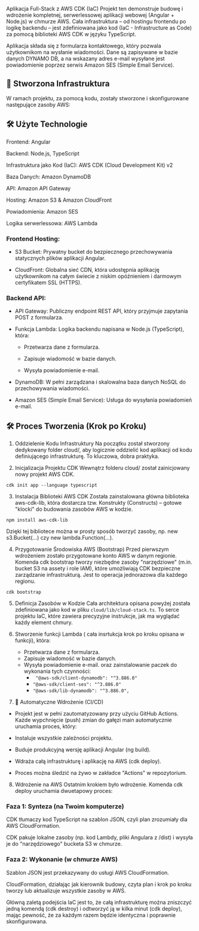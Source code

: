 Aplikacja Full-Stack z AWS CDK (IaC)
Projekt ten demonstruje budowę i wdrożenie kompletnej, serwerlessowej aplikacji webowej (Angular + Node.js) w chmurze AWS. Cała infrastruktura – od hostingu frontendu po logikę backendu – jest zdefiniowana jako kod (IaC - Infrastructure as Code) za pomocą biblioteki AWS CDK w języku TypeScript.

Aplikacja składa się z formularza kontaktowego, który pozwala użytkownikom na wysłanie wiadomości. Dane są zapisywane w bazie danych DYNAMO DB, a na wskazany adres e-mail wysyłane jest powiadomienie poprzez serwis Amazon SES (Simple Email Service).

## 🚀 Stworzona Infrastruktura
W ramach projektu, za pomocą kodu, zostały stworzone i skonfigurowane następujące zasoby AWS:

## 🛠️ Użyte Technologie
Frontend: Angular

Backend: Node.js, TypeScript

Infrastruktura jako Kod (IaC): AWS CDK (Cloud Development Kit) v2

Baza Danych: Amazon DynamoDB

API: Amazon API Gateway

Hosting: Amazon S3 & Amazon CloudFront

Powiadomienia: Amazon SES

Logika serwerlessowa: AWS Lambda


### Frontend Hosting:

- S3 Bucket: Prywatny bucket do bezpiecznego przechowywania statycznych plików aplikacji Angular.

- CloudFront: Globalna sieć CDN, która udostępnia aplikację użytkownikom na całym świecie z niskim opóźnieniem i darmowym certyfikatem SSL (HTTPS).

### Backend API:

- API Gateway: Publiczny endpoint REST API, który przyjmuje zapytania POST z formularza.

- Funkcja Lambda: Logika backendu napisana w Node.js (TypeScript), która:

  - Przetwarza dane z formularza.

  - Zapisuje wiadomość w bazie danych.

  - Wysyła powiadomienie e-mail.

- DynamoDB: W pełni zarządzana i skalowalna baza danych NoSQL do przechowywania wiadomości.

- Amazon SES (Simple Email Service): Usługa do wysyłania powiadomień e-mail.


## 🛠️ Proces Tworzenia (Krok po Kroku)

1. Oddzielenie Kodu Infrastruktury
   Na początku został stworzony dedykowany folder cloud/, aby logicznie oddzielić kod aplikacji od kodu definiującego infrastrukturę. To kluczowa, dobra praktyka.

2. Inicjalizacja Projektu CDK
   Wewnątrz folderu cloud/ został zainicjowany nowy projekt AWS CDK.

```cdk init app --language typescript```

3. Instalacja Biblioteki AWS CDK
   Została zainstalowana główna biblioteka aws-cdk-lib, która dostarcza tzw. Konstrukty (Constructs) – gotowe "klocki" do budowania zasobów AWS w kodzie.

```npm install aws-cdk-lib```

Dzięki tej bibliotece można w prosty sposób tworzyć zasoby, np. new s3.Bucket(...) czy new lambda.Function(...).

4. Przygotowanie Środowiska AWS (Bootstrap)
   Przed pierwszym wdrożeniem zostało przygotowane konto AWS w danym regionie. Komenda cdk bootstrap tworzy niezbędne zasoby "narzędziowe" (m.in. bucket S3 na assety i role IAM), które umożliwiają CDK bezpieczne zarządzanie infrastrukturą. Jest to operacja jednorazowa dla każdego regionu.

```cdk bootstrap```

5. Definicja Zasobów w Kodzie
   Cała architektura opisana powyżej została zdefiniowana jako kod w pliku ```cloud/lib/cloud-stack.ts```. To serce projektu IaC, które zawiera precyzyjne instrukcje, jak ma wyglądać każdy element chmury.

6. Stworzenie funkcji Lambda ( cała insrtukcja krok po kroku opisana w funkcji), która:
   - Przetwarza dane z formularza.
   - Zapisuje wiadomość w bazie danych.
   - Wysyła powiadomienie e-mail.
   oraz zainstalowanie paczek do wykonania tych czynności:
     - ``` "@aws-sdk/client-dynamodb": "^3.886.0"```
     - ```"@aws-sdk/client-ses": "^3.886.0"```
     - ```"@aws-sdk/lib-dynamodb": "^3.886.0",```


7. 🤖 Automatyczne Wdrożenie (CI/CD)

- Projekt jest w pełni zautomatyzowany przy użyciu GitHub Actions. Każde wypchnięcie (push) zmian do gałęzi main automatycznie uruchamia proces, który:

- Instaluje wszystkie zależności projektu.
    
- Buduje produkcyjną wersję aplikacji Angular (ng build).
    
- Wdraża całą infrastrukturę i aplikację na AWS (cdk deploy).
    
- Proces można śledzić na żywo w zakładce "Actions" w repozytorium.


8. Wdrożenie na AWS
   Ostatnim krokiem było wdrożenie. Komenda cdk deploy uruchamia dwuetapowy proces:

### Faza 1: Synteza (na Twoim komputerze)

CDK tłumaczy kod TypeScript na szablon JSON, czyli plan zrozumiały dla AWS CloudFormation.

CDK pakuje lokalne zasoby (np. kod Lambdy, pliki Angulara z /dist) i wysyła je do "narzędziowego" bucketa S3 w chmurze.

### Faza 2: Wykonanie (w chmurze AWS)

Szablon JSON jest przekazywany do usługi AWS CloudFormation.

CloudFormation, działając jak kierownik budowy, czyta plan i krok po kroku tworzy lub aktualizuje wszystkie zasoby w AWS.



Główną zaletą podejścia IaC jest to, że całą infrastrukturę można zniszczyć jedną komendą (cdk destroy) i odtworzyć ją w kilka minut (cdk deploy), mając pewność, że za każdym razem będzie identyczna i poprawnie skonfigurowana.
